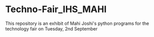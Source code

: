 # Techno-Fair_IHS_MAHI
This repository is an exhibit of Mahi Joshi's python programs for the technology fair on Tuesday, 2nd September
